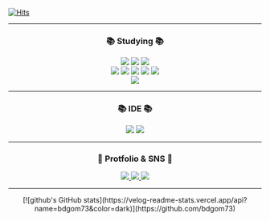 <!--
![header](https://capsule-render.vercel.app/api?type=wave&color=auto&height=300&section=header&text=bdgom73&fontSize=60&?type=Slice)


**bdgom73/bdgom73** is a ✨ _special_ ✨ repository because its `README.md` (this file) appears on your GitHub profile.

Here are some ideas to get you started:

- 🔭 I’m currently working on ...
- 🌱 I’m currently learning ...
- 👯 I’m looking to collaborate on ...
- 🤔 I’m looking for help with ...
- 💬 Ask me about ...
- 📫 How to reach me: ...
- 😄 Pronouns: ...
- ⚡ Fun fact: ...
-->

[![Hits](https://hits.seeyoufarm.com/api/count/incr/badge.svg?url=https://github.com/bdgom73)](https://hits.seeyoufarm.com)

---

<div align=center>
	<h3>📚 Studying 📚</h3>
</div>
<div align="center">
	<img src="https://img.shields.io/badge/HTML5-E34F26?style=flat&logo=HTML5&logoColor=white" />
	<img src="https://img.shields.io/badge/CSS3-1572B6?style=flat&logo=CSS3&logoColor=white" />
	<img src="https://img.shields.io/badge/JavaScript-F7DF1E?style=flat&logo=JavaScript&logoColor=white" />
	<br>
  <img src="https://img.shields.io/badge/Java-007396?style=flat&logo=Conda-Forge&logoColor=white" />
	<img src="https://img.shields.io/badge/Spring-6DB33F?style=flat&logo=Spring&logoColor=white" />
  <img src="https://img.shields.io/badge/Node.js-388E3C?style=flat&logo=Node.js&logoColor=white" />
  <img src="https://img.shields.io/badge/React-80DEEA?style=flat&logo=React&logoColor=white" />
  <img src="https://img.shields.io/badge/Next.js-ffffff?style=flat&logo=Next.js&logoColor=black" />
  <br>
	<img src="https://img.shields.io/badge/MySQL-4479A1?style=flat&logo=MySQL&logoColor=white" />
</div>

---

<div align=center>
	<h3>📚 IDE 📚</h3>
</div>
<div align="center">
   <img src="https://img.shields.io/badge/IntelliJ-ffffff?style=flat&logo=IntelliJ IDEA&logoColor=black" />
   <img src="https://img.shields.io/badge/Visual%20Studio%20Code-007ACC?style=flat&logo=VisualStudioCode&logoColor=white" />
</div>

---

<div align=center>
	<h3>📄 Protfolio & SNS 📄</h3>
</div>
<div align="center">
  <a href="https://gom-portfolio.onrender.com/">
   <img src="https://img.shields.io/badge/Portfolio-ffffff?style=flat&logo=Google Chrome&logoColor=black" />
  </a>
  <a href="https://gom-portfolio.onrender.com/">
    <img src="https://img.shields.io/badge/Blog-3EAF0E?style=flat&logo=naver&logoColor=white"/>
  </a>
  <a href="https://github.com/bdgom73">
    <img src="https://img.shields.io/badge/Github-222222?style=flat&logo=Github&logoColor=white"/>
  </a>
</div>

---

<div align="center">
[![github's GitHub stats](https://velog-readme-stats.vercel.app/api?name=bdgom73&color=dark)](https://github.com/bdgom73)
</div>


